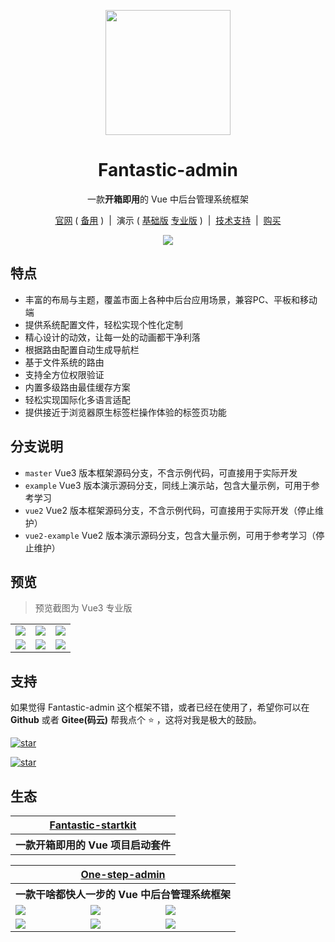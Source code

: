 <p align="center">
  <img src="https://hooray.gitee.io/fantastic-admin/logo.png" width="200" height="200" />
</p>

<h1 align="center">Fantastic-admin</h1>

<p align="center">一款<b>开箱即用</b>的 Vue 中后台管理系统框架</p>

<p align="center">
  <a href="https://hooray.gitee.io/fantastic-admin" target="_blank">官网</a>
  ( <a href="https://hooray.github.io/fantastic-admin" target="_blank">备用</a> )
  <span>&nbsp;|&nbsp;</span>
  演示
  ( <a href="https://hooray.gitee.io/fantastic-admin-example" target="_blank">基础版</a>
  <a href="https://hooray.gitee.io/fantastic-admin-pro-example" target="_blank">专业版</a> )
  <span>&nbsp;|&nbsp;</span>
  <a href="https://hooray.gitee.io/fantastic-admin/support.html" target="_blank">技术支持</a>
  <span>&nbsp;|&nbsp;</span>
  <a href="https://hooray.gitee.io/fantastic-admin/buy.html" target="_blank">购买</a>
<p>

<p align="center">
  <a href="https://github.com/hooray/fantastic-admin/releases" target="_blank">
    <img src="https://img.shields.io/github/v/release/hooray/fantastic-admin?color=%23fb8080&label=%E5%BD%93%E5%89%8D%E7%89%88%E6%9C%AC&style=flat-square" />
  </a>
</p>

## 特点

- 丰富的布局与主题，覆盖市面上各种中后台应用场景，兼容PC、平板和移动端
- 提供系统配置文件，轻松实现个性化定制
- 精心设计的动效，让每一处的动画都干净利落
- 根据路由配置自动生成导航栏
- 基于文件系统的路由
- 支持全方位权限验证
- 内置多级路由最佳缓存方案
- 轻松实现国际化多语言适配
- 提供接近于浏览器原生标签栏操作体验的标签页功能

## 分支说明

- `master` Vue3 版本框架源码分支，不含示例代码，可直接用于实际开发
- `example` Vue3 版本演示源码分支，同线上演示站，包含大量示例，可用于参考学习
- `vue2` Vue2 版本框架源码分支，不含示例代码，可直接用于实际开发（停止维护）
- `vue2-example` Vue2 版本演示源码分支，包含大量示例，可用于参考学习（停止维护）

## 预览

> 预览截图为 Vue3 专业版

<table>
  <tr>
    <td><img src="https://hooray.gitee.io/fantastic-admin/preview1.png" /></td>
    <td><img src="https://hooray.gitee.io/fantastic-admin/preview2.png" /></td>
    <td><img src="https://hooray.gitee.io/fantastic-admin/preview3.png" /></td>
  </tr>
  <tr>
    <td><img src="https://hooray.gitee.io/fantastic-admin/preview4.png" /></td>
    <td><img src="https://hooray.gitee.io/fantastic-admin/preview5.png" /></td>
    <td><img src="https://hooray.gitee.io/fantastic-admin/preview6.png" /></td>
  </tr>
</table>

## 支持

如果觉得 Fantastic-admin 这个框架不错，或者已经在使用了，希望你可以在 **Github** 或者 **Gitee(码云)** 帮我点个 ⭐ ，这将对我是极大的鼓励。

[![star](https://img.shields.io/github/stars/hooray/fantastic-admin?style=social)](https://github.com/hooray/fantastic-admin/stargazers)

[![star](https://gitee.com/hooray/fantastic-admin/badge/star.svg?theme=dark)](https://gitee.com/hooray/fantastic-admin/stargazers)

## 生态

<table>
  <tr>
    <th colspan="3" align="center">
      <a href="https://hooray.gitee.io/fantastic-startkit/" target="_blank">Fantastic-startkit</a>
    </th>
  </tr>
  <tr>
    <th colspan="3" align="center">
      一款开箱即用的 Vue 项目启动套件
    </th>
  </tr>
</table>

<table>
  <tr>
    <th colspan="3" align="center">
      <a href="https://hooray.gitee.io/one-step-admin/" target="_blank">One-step-admin</a>
    </th>
  </tr>
  <tr>
    <th colspan="3" align="center">
      一款干啥都快人一步的 Vue 中后台管理系统框架
    </th>
  </tr>
  <tr>
    <td><img src="https://hooray.gitee.io/one-step-admin/preview1.png" /></td>
    <td><img src="https://hooray.gitee.io/one-step-admin/preview2.png" /></td>
    <td><img src="https://hooray.gitee.io/one-step-admin/preview3.png" /></td>
  </tr>
  <tr>
    <td><img src="https://hooray.gitee.io/one-step-admin/preview4.png" /></td>
    <td><img src="https://hooray.gitee.io/one-step-admin/preview5.png" /></td>
    <td><img src="https://hooray.gitee.io/one-step-admin/preview6.png" /></td>
  </tr>
</table>
